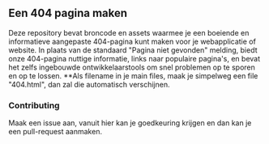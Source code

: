 ## Een 404 pagina maken
Deze repository bevat broncode en assets waarmee je een boeiende en informatieve aangepaste 404-pagina kunt maken voor je webapplicatie of website. In plaats van de standaard "Pagina niet gevonden" melding, biedt onze 404-pagina nuttige informatie, links naar populaire pagina's, en bevat het zelfs ingebouwde ontwikkelaarstools om snel problemen op te sporen en op te lossen. **Als filename in je main files, maak je simpelweg een file "404.html", dan zal die automatisch verschijnen.

### Contributing
Maak een issue aan, vanuit hier kan je goedkeuring krijgen en dan kan je een pull-request aanmaken.
